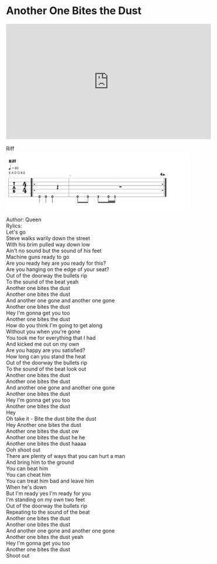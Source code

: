 # Another One Bites the Dust

<iframe width="560" height="315" src="https://www.youtube.com/embed/rY0WxgSXdEE" title="YouTube video player" frameborder="0" allow="accelerometer; autoplay; clipboard-write; encrypted-media; gyroscope; picture-in-picture; web-share" allowfullscreen></iframe>

Riff
![tab](tabs/aobtd.png)

Author: Queen<br>
Rylics:<br>
Let's go<br>
Steve walks warily down the street<br>
With his brim pulled way down low<br>
Ain't no sound but the sound of his feet<br>
Machine guns ready to go<br>
Are you ready hey are you ready for this?<br>
Are you hanging on the edge of your seat?<br>
Out of the doorway the bullets rip<br>
To the sound of the beat yeah<br>
Another one bites the dust<br>
Another one bites the dust<br>
And another one gone and another one gone<br>
Another one bites the dust<br>
Hey I'm gonna get you too<br>
Another one bites the dust<br>
How do you think I'm going to get along<br>
Without you when you're gone<br>
You took me for everything that I had<br>
And kicked me out on my own<br>
Are you happy are you satisfied?<br>
How long can you stand the heat<br>
Out of the doorway the bullets rip<br>
To the sound of the beat look out<br>
Another one bites the dust<br>
Another one bites the dust<br>
And another one gone and another one gone<br>
Another one bites the dust<br>
Hey I'm gonna get you too<br>
Another one bites the dust<br>
Hey<br>
Oh take it - Bite the dust bite the dust<br>
Hey Another one bites the dust<br>
Another one bites the dust ow<br>
Another one bites the dust he he<br>
Another one bites the dust haaaa<br>
Ooh shoot out<br>
There are plenty of ways that you can hurt a man<br>
And bring him to the ground<br>
You can beat him<br>
You can cheat him<br>
You can treat him bad and leave him<br>
When he's down<br>
But I'm ready yes I'm ready for you<br>
I'm standing on my own two feet<br>
Out of the doorway the bullets rip<br>
Repeating to the sound of the beat<br>
Another one bites the dust<br>
Another one bites the dust<br>
And another one gone and another one gone<br>
Another one bites the dust yeah<br>
Hey I'm gonna get you too<br>
Another one bites the dust<br>
Shoot out<br>